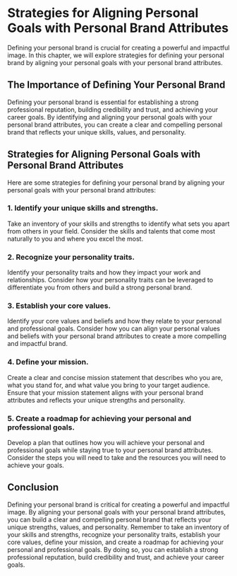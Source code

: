 Strategies for Aligning Personal Goals with Personal Brand Attributes
==============================================================================================================

Defining your personal brand is crucial for creating a powerful and impactful image. In this chapter, we will explore strategies for defining your personal brand by aligning your personal goals with your personal brand attributes.

The Importance of Defining Your Personal Brand
----------------------------------------------

Defining your personal brand is essential for establishing a strong professional reputation, building credibility and trust, and achieving your career goals. By identifying and aligning your personal goals with your personal brand attributes, you can create a clear and compelling personal brand that reflects your unique skills, values, and personality.

Strategies for Aligning Personal Goals with Personal Brand Attributes
---------------------------------------------------------------------

Here are some strategies for defining your personal brand by aligning your personal goals with your personal brand attributes:

### 1. Identify your unique skills and strengths.

Take an inventory of your skills and strengths to identify what sets you apart from others in your field. Consider the skills and talents that come most naturally to you and where you excel the most.

### 2. Recognize your personality traits.

Identify your personality traits and how they impact your work and relationships. Consider how your personality traits can be leveraged to differentiate you from others and build a strong personal brand.

### 3. Establish your core values.

Identify your core values and beliefs and how they relate to your personal and professional goals. Consider how you can align your personal values and beliefs with your personal brand attributes to create a more compelling and impactful brand.

### 4. Define your mission.

Create a clear and concise mission statement that describes who you are, what you stand for, and what value you bring to your target audience. Ensure that your mission statement aligns with your personal brand attributes and reflects your unique strengths and personality.

### 5. Create a roadmap for achieving your personal and professional goals.

Develop a plan that outlines how you will achieve your personal and professional goals while staying true to your personal brand attributes. Consider the steps you will need to take and the resources you will need to achieve your goals.

Conclusion
----------

Defining your personal brand is critical for creating a powerful and impactful image. By aligning your personal goals with your personal brand attributes, you can build a clear and compelling personal brand that reflects your unique strengths, values, and personality. Remember to take an inventory of your skills and strengths, recognize your personality traits, establish your core values, define your mission, and create a roadmap for achieving your personal and professional goals. By doing so, you can establish a strong professional reputation, build credibility and trust, and achieve your career goals.
